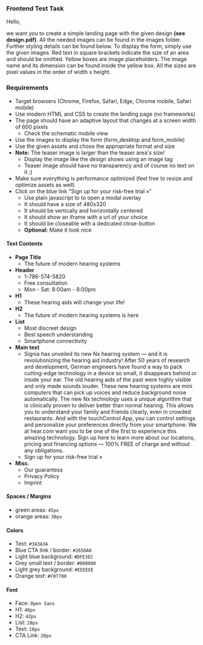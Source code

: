 ### Frontend Test Task

Hello,

we want you to create a simple landing page with the given design **(see design.pdf)**.
All the needed images can be found in the images folder. Further styling details can be found below.
To display the form, simply use the given images. Red text in square brackets indicate the size of an area and should be omitted.
Yellow boxes are image placeholders. The image name and its dimension can be found inside the yellow box.
All the sizes are pixel values in the order of width x height.

### Requirements
- Target browsers (Chrome, Firefox, Safari, Edge, Chrome mobile, Safari mobile)
- Use modern HTML and CSS to create the landing page (no frameworks)
- The page should have an adaptive layout that changes at a screen width of 600 pixels
    - Check the schematic mobile view
- Use the images to display the form (form_desktop and form_mobile)
- Use the given assets and chose the appropriate format and size
- **Note:** The teaser image is larger than the teaser area's size!
    - Display the image like the design shows using an image tag
    - Teaser image should have no transparency and of course no text on it ;)
- Make sure everything is performance optimized (feel free to resize and optimize assets as well)
- Click on the blue link "Sign up for your risk-free trial »"
    - Use plain javascript to to open a modal overlay
    - It should have a size of 480x320
    - It should be vertically and horizontally centered
    - It should show an iframe with a url of your choice
    - It should be closeable with a dedicated close-button
    - **Optional:** Make it look nice  

#### Text Contents
- **Page Title**
    - The future of modern hearing systems
- **Header**
    - 1-786-574-5820
    - Free consultation
    - Mon - Sat: 8:00am - 8:00pm
- **H1**
    - These hearing aids will change your life!
- **H2**
    - The future of modern hearing systems is here
- **List**
    - Most discreet design
    - Best speech understanding
    - Smartphone connectivity
- **Main text**
    - Signia has unveiled its new Nx hearing system — and it is revolutionizing the hearing aid industry! After 50 years of research and development, German engineers have found a way to pack cutting-edge technology in a device so small, it disappears behind or inside your ear. The old hearing aids of the past were highly visible and only made sounds louder. These new hearing systems are mini computers that can pick up voices and reduce background noise automatically. The new Nx technology uses a unique algorithm that is clinically proven to deliver better than normal hearing. This allows you to understand your family and friends clearly, even in crowded restaurants. And with the touchControl App, you can control settings and personalize your preferences directly from your smartphone. We at hear.com want you to be one of the first to experience this amazing technology. Sign up here to learn more about our locations, pricing and financing options — 100% FREE of charge and without any obligations.
    - Sign up for your risk-free trial »
- **Misc.**
    - Our guarantess
    - Privacy Policy
    - Imprint


#### Spaces / Margins
- green areas: `45px`
- orange areas: `30px`

#### Colors
- Text: `#3A3A3A`
- Blue CTA link / border: `#265DA6`
- Light blue background: `#DFE3EC`
- Grey small text / border: `#808080`
- Light grey background: `#EEEEEE`
- Orange text: `#F07700`

#### Font
- Face: `Open Sans`
- H1: `48px`
- H2: `42px`
- List: `28px`
- Text: `18px`
- CTA Link: `20px`
